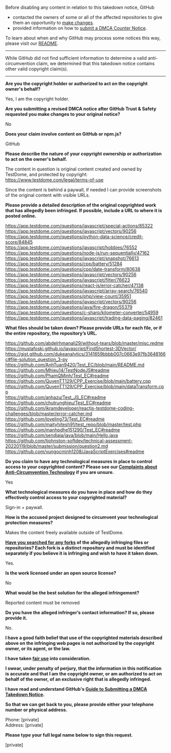 Before disabling any content in relation to this takedown notice, GitHub
- contacted the owners of some or all of the affected repositories to give them an opportunity to [make changes](https://docs.github.com/en/github/site-policy/dmca-takedown-policy#a-how-does-this-actually-work).
- provided information on how to [submit a DMCA Counter Notice](https://docs.github.com/en/articles/guide-to-submitting-a-dmca-counter-notice).

To learn about when and why GitHub may process some notices this way, please visit our [README](https://github.com/github/dmca/blob/master/README.md#anatomy-of-a-takedown-notice).

---

While GitHub did not find sufficient information to determine a valid anti-circumvention claim, we determined that this takedown notice contains other valid copyright claim(s).

---

**Are you the copyright holder or authorized to act on the copyright owner's behalf?**  
  
Yes, I am the copyright holder.  
  
**Are you submitting a revised DMCA notice after GitHub Trust & Safety requested you make changes to your original notice?**  
  
No  
  
**Does your claim involve content on GitHub or npm.js?**  
  
GitHub  
  
**Please describe the nature of your copyright ownership or authorization to act on the owner's behalf.**  
  
The content in question is original content created and owned by TestDome, and protected by copyright: https://www.testdome.com/legal/terms-of-use  
  
Since the content is behind a paywall, if needed I can provide screenshots of the original content with visible URLs.  
  
**Please provide a detailed description of the original copyrighted work that has allegedly been infringed. If possible, include a URL to where it is posted online.**  
  
https://app.testdome.com/questions/javascript/special-actions/85322  
https://app.testdome.com/questions/javascript/vectors/90256  
https://app.testdome.com/questions/python-data-science/credit-score/84845  
https://app.testdome.com/questions/javascript/hobbies/76552  
https://app.testdome.com/questions/node-js/run-sequentially/47162  
https://app.testdome.com/questions/javascript/snapshot/76613  
https://app.testdome.com/questions/cpp/battery/51284  
https://app.testdome.com/questions/cpp/date-transform/80638  
https://app.testdome.com/questions/javascript/vectors/90256  
https://app.testdome.com/questions/javascript/filter/76623  
https://app.testdome.com/questions/react-js/error-catcher/47138  
https://app.testdome.com/questions/javascript/array-search/76540  
https://app.testdome.com/questions/php/view-count/35951  
https://app.testdome.com/questions/javascript/vectors/90256  
https://app.testdome.com/questions/java/fire-dragon/55379  
https://app.testdome.com/questions/c-sharp/kilometer-converter/54959  
https://app.testdome.com/questions/javascript/trading-data-paging/82461 
  
**What files should be taken down? Please provide URLs for each file, or if the entire repository, the repository’s URL.**  
  
https://github.com/abdelrhmanali29/without-tears/blob/master/misc.redme  
https://mustafoski.github.io/javascript/FindShortest-3DVector/  
https://gist.github.com/dukeanalytics/3141659bbbb007c0663e97fb3648166c#file-solution_question_3-py  
https://github.com/AnhTuan9420/Test_EC/blob/main/README.md  
https://github.com/Mhieu14/TestNodeJS#readme  
https://github.com/PhamQMinh/Test_EC#readme  
https://github.com/QuyenTT129/CPP_Exercise/blob/main/battery.cpp  
https://github.com/QuyenTT129/CPP_Exercise/blob/main/dataTransform.cpp  
https://github.com/anhazu/Test_JS_EC#readme  
https://github.com/chutrunghieu/Test_EC#readme  
https://github.com/ikramdeveloper/reactjs-testdome-coding-challenges/blob/master/error-catcher.md  
https://github.com/loveling73/Test_EC#readme  
https://github.com/maityhitesh91/test_repo/blob/master/test.php  
https://github.com/manhpdhe151290/Test_EC#readme  
https://github.com/sendjaja/java/blob/main/Hello.java  
https://github.com/tjohnston-softdev/technical-assessment-20220119/blob/master/submission/question2.md  
https://github.com/vungocminh1208/JavaScriptExercises#readme  
  
**Do you claim to have any technological measures in place to control access to your copyrighted content? Please see our <a href="https://docs.github.com/articles/guide-to-submitting-a-dmca-takedown-notice#complaints-about-anti-circumvention-technology">Complaints about Anti-Circumvention Technology</a> if you are unsure.**  
  
Yes  
  
**What technological measures do you have in place and how do they effectively control access to your copyrighted material?**  
  
Sign-in + paywall.  
  
**How is the accused project designed to circumvent your technological protection measures?**  
  
Makes the content freely available outside of TestDome.  
  
**<a href="https://docs.github.com/articles/dmca-takedown-policy#b-what-about-forks-or-whats-a-fork">Have you searched for any forks</a> of the allegedly infringing files or repositories? Each fork is a distinct repository and must be identified separately if you believe it is infringing and wish to have it taken down.**  
  
Yes.  
  
**Is the work licensed under an open source license?**  
  
No  
  
**What would be the best solution for the alleged infringement?**  
  
Reported content must be removed  
  
**Do you have the alleged infringer’s contact information? If so, please provide it.**  
  
No.  
  
**I have a good faith belief that use of the copyrighted materials described above on the infringing web pages is not authorized by the copyright owner, or its agent, or the law.**  
  
**I have taken <a href="https://www.lumendatabase.org/topics/22">fair use</a> into consideration.**  
  
**I swear, under penalty of perjury, that the information in this notification is accurate and that I am the copyright owner, or am authorized to act on behalf of the owner, of an exclusive right that is allegedly infringed.**  
  
**I have read and understand GitHub's <a href="https://docs.github.com/articles/guide-to-submitting-a-dmca-takedown-notice/">Guide to Submitting a DMCA Takedown Notice</a>.**  
  
**So that we can get back to you, please provide either your telephone number or physical address.**  
  
Phone: [private]  
Address: [private]  
  
**Please type your full legal name below to sign this request.**  
  
[private]  
